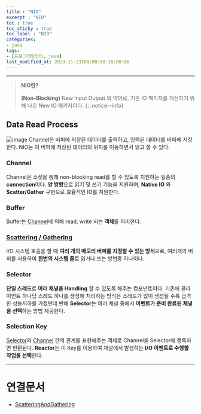 ```yaml
---
title : "NIO"
excerpt : "NIO"
toc : true
toc_sticky : true
toc_label : "NIO"
categories:
- java
tags:
- [프로그래밍언어, java]
last_modified_at: 2023-11-23T08:00:00-10:00:00
---
```

  
---
  
> **NIO란?**  
>
>**(Non-Blocking)** New Input Output 의 약어로, 기존 IO 패키지를 개선하기 위해 나온 New IO 패키지이다. 
{: .notice--info}  
  
## Data Read Process
   
![image](../../assets/images/NIOWorkFlow.png)
 Channel은 버퍼에 저장된 데이터를 출력하고, 입력된 데이터를 버퍼에 저장한다. NIO는 이 버퍼에 저장된 데이터의 위치를 이동하면서 읽고 쓸 수 있다.
  
### Channel
 Channel은 소켓을 통해 non-blocking read를 할 수 있도록 지원하는 일종의 **connection**이다. **양 방향**으로 읽기 및 쓰기 기능을 지원하며, **Native IO** 와 **Scatter/Gather** 구현으로 효율적인 IO를 지원한다.
  
### Buffer
 Buffer는 [Channel](#channel)에 의해 read, write 되는 **객체**를 의미한다.
  
### [Scattering / Gathering](../../통신/통신-ScatteringAndGathering)
 I/O 시스템 호출을 할 때 **여러 개의 메모리 버퍼를 지정할 수 있는 방식**으로, 여러개의 버퍼를 사용하여 **한번의 시스템 콜**로 읽거나 쓰는 방법중 하나이다.
  
### Selector
 **단일 스레드**로 **여러 채널을 Handling** 할 수 있도록 해주는 컴포넌트이다. 기존에 클라이언트 하나당 스레드 하나를 생성해 처리하는 방식은 스레드가 많이 생성될 수록 급격한 성능저하를 가졌던데 반해 **Selector**는 여러 채널 중에서 **이벤트가 준비 완료된 채널을 선택**하는 방법 제공한다.
  
### Selection Key
 [Selector](#selector)와 [Channel](#channel) 간의 관계를 표현해주는 객체로 Channel을 Selector에 등록하면 반환된다. **Reactor**는 이 Key를 이용하여 채널에서 발생하는 **I/O 이벤트로 수행할 작업을 선택**한다.

---
  
# 연결문서
- [ScatteringAndGathering](../../통신/통신-ScatteringAndGathering)